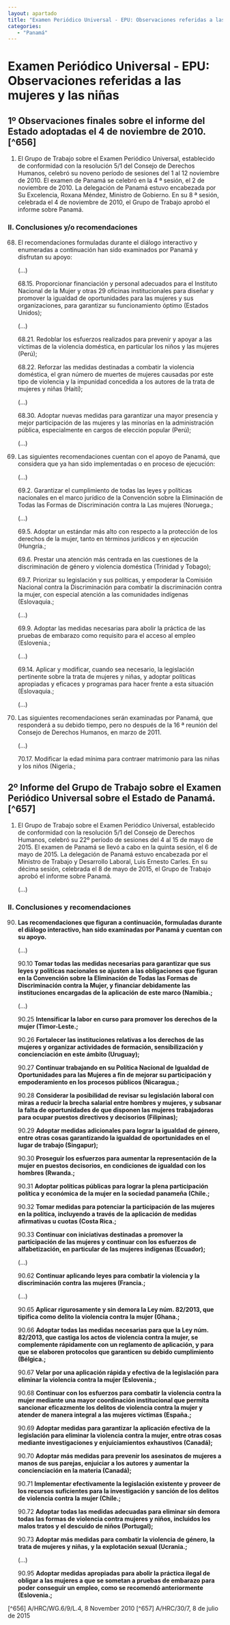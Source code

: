 ```yaml
---
layout: apartado
title: "Examen Periódico Universal - EPU: Observaciones referidas a las mujeres y las niñas"
categories:
   - "Panamá"
---
```


# Examen Periódico Universal - EPU: Observaciones referidas a las mujeres y las niñas

## 1º  Observaciones finales sobre el informe del Estado adoptadas el 4 de noviembre de 2010.[^656]

1. El Grupo de Trabajo sobre el Examen Periódico Universal, establecido de
conformidad con la resolución 5/1 del Consejo de Derechos Humanos, celebró
su noveno período de sesiones del 1 al 12 noviembre de 2010. El examen de
Panamá se celebró en la 4 ª sesión, el 2 de noviembre de 2010. La
delegación de Panamá estuvo encabezada por Su Excelencia, Roxana Méndez,
Ministro de Gobierno. En su 8 ª sesión, celebrada el 4 de noviembre de
2010, el Grupo de Trabajo aprobó el informe sobre Panamá.

### II. Conclusiones y/o recomendaciones

68. El recomendaciones formuladas durante el diálogo interactivo y
enumeradas a continuación han sido examinados por Panamá y disfrutan su
apoyo:

	(…)

	68.15. Proporcionar financiación y personal adecuados para el Instituto
	Nacional de la Mujer y otras 29 oficinas institucionales para diseñar y
	promover la igualdad de oportunidades para las mujeres y sus
	organizaciones, para garantizar su funcionamiento óptimo (Estados Unidos);

	(…)

	68.21. Redoblar los esfuerzos realizados para prevenir y apoyar a las
	víctimas de la violencia doméstica, en particular los niños y las mujeres
	(Perú);

	68.22. Reforzar las medidas destinadas a combatir la violencia doméstica,
	el gran número de muertes de mujeres causadas por este tipo de violencia y
	la impunidad concedida a los autores de la trata de mujeres y niñas
	(Haití);

	(…)

	68.30. Adoptar nuevas medidas para garantizar una mayor presencia y mejor
	participación de las mujeres y las minorías en la administración pública,
	especialmente en cargos de elección popular (Perú);

	(…)

69. Las siguientes recomendaciones cuentan con el apoyo de Panamá, que
considera que ya han sido implementadas o en proceso de ejecución:

	(…)

	69.2. Garantizar el cumplimiento de todas las leyes y políticas nacionales
	en el marco jurídico de la Convención sobre la Eliminación de Todas las
	Formas de Discriminación contra la Las mujeres (Noruega.;

	(…)

	69.5. Adoptar un estándar más alto con respecto a la protección de los
	derechos de la mujer, tanto en términos jurídicos y en ejecución (Hungría.;

	69.6. Prestar una atención más centrada en las cuestiones de la
	discriminación de género y violencia doméstica (Trinidad y Tobago);

	69.7. Priorizar su legislación y sus políticas, y empoderar la Comisión
	Nacional contra la Discriminación para combatir la discriminación contra la
	mujer, con especial atención a las comunidades indígenas (Eslovaquia.;

	(…)

	69.9. Adoptar las medidas necesarias para abolir la práctica de las pruebas
	de embarazo como requisito para el acceso al empleo (Eslovenia.;

	(…)

	69.14. Aplicar y modificar, cuando sea necesario, la legislación pertinente
	sobre la trata de mujeres y niñas, y adoptar políticas apropiadas y
	eficaces y programas para hacer frente a esta situación (Eslovaquia.;

	(…)

70. Las siguientes recomendaciones serán examinadas por Panamá, que
responderá a su debido tiempo, pero no después de la 16 ª reunión del
Consejo de Derechos Humanos, en marzo de 2011.

	(…)

	70.17. Modificar la edad mínima para contraer matrimonio para las niñas y
	los niños (Nigeria.;

## 2º Informe del Grupo de Trabajo sobre el Examen Periódico Universal sobre el Estado de Panamá.[^657]

1. El Grupo de Trabajo sobre el Examen Periódico Universal, establecido de
conformidad con la resolución 5/1 del Consejo de Derechos Humanos, celebró
su 22º período de sesiones del 4 al 15 de mayo de 2015. El examen de Panamá
se llevó a cabo en la quinta sesión, el 6 de mayo de 2015. La delegación de
Panamá estuvo encabezada por el Ministro de Trabajo y Desarrollo Laboral,
Luis Ernesto Carles. En su décima sesión, celebrada el 8 de mayo de 2015,
el Grupo de Trabajo aprobó el informe sobre Panamá.

	(…)

### II. Conclusiones y recomendaciones

90. **Las recomendaciones que figuran a continuación, formuladas durante el
diálogo interactivo, han sido examinadas por Panamá y cuentan con su apoyo.**

	(…)

	90.10 **Tomar todas las medidas necesarias para garantizar que sus leyes y
	políticas nacionales se ajusten a las obligaciones que figuran en la
	Convención sobre la Eliminación de Todas las Formas de Discriminación
	contra la Mujer, y financiar debidamente las instituciones encargadas de la
	aplicación de este marco (Namibia.;**

	(…)

	90.25 **Intensificar la labor en curso para promover los derechos de la mujer
	(Timor-Leste.;**

	90.26 **Fortalecer las instituciones relativas a los derechos de las mujeres
	y organizar actividades de formación, sensibilización y concienciación en
	este ámbito (Uruguay);**

	90.27 **Continuar trabajando en su Política Nacional de Igualdad de
	Oportunidades para las Mujeres a fin de mejorar su participación y
	empoderamiento en los procesos públicos (Nicaragua.;**

	90.28 **Considerar la posibilidad de revisar su legislación laboral con miras
	a reducir la brecha salarial entre hombres y mujeres, y subsanar la falta
	de oportunidades de que disponen las mujeres trabajadoras para ocupar
	puestos directivos y decisorios (Filipinas);**

	90.29 **Adoptar medidas adicionales para lograr la igualdad de género, entre
	otras cosas garantizando la igualdad de oportunidades en el lugar de
	trabajo (Singapur);**

	90.30 **Proseguir los esfuerzos para aumentar la representación de la mujer
	en puestos decisorios, en condiciones de igualdad con los hombres (Rwanda.;**

	90.31 **Adoptar políticas públicas para lograr la plena participación
	política y económica de la mujer en la sociedad panameña (Chile.;**

	90.32 **Tomar medidas para potenciar la participación de las mujeres en la
	política, incluyendo a través de la aplicación de medidas afirmativas u
	cuotas (Costa Rica.;**

	90.33 **Continuar con iniciativas destinadas a promover la participación de
	las mujeres y continuar con los esfuerzos de alfabetización, en particular
	de las mujeres indígenas (Ecuador);**

	(…)

	90.62 **Continuar aplicando leyes para combatir la violencia y la
	discriminación contra las mujeres (Francia.;**

	(…)

	90.65 **Aplicar rigurosamente y sin demora la Ley núm. 82/2013, que tipifica
	como delito la violencia contra la mujer (Ghana.;**

	90.66 **Adoptar todas las medidas necesarias para que la Ley núm. 82/2013,
	que castiga los actos de violencia contra la mujer, se complemente
	rápidamente con un reglamento de aplicación, y para que se elaboren
	protocolos que garanticen su debido cumplimiento (Bélgica.;**

	90.67 **Velar por una aplicación rápida y efectiva de la legislación para
	eliminar la violencia contra la mujer (Eslovenia.;**

	90.68 **Continuar con los esfuerzos para combatir la violencia contra la
	mujer mediante una mayor coordinación institucional que permita sancionar
	eficazmente los delitos de violencia contra la mujer y atender de manera
	integral a las mujeres víctimas (España.;**

	90.69 **Adoptar medidas para garantizar la aplicación efectiva de la
	legislación para eliminar la violencia contra la mujer, entre otras cosas
	mediante investigaciones y enjuiciamientos exhaustivos (Canadá);**

	90.70 **Adoptar más medidas para prevenir los asesinatos de mujeres a manos
	de sus parejas, enjuiciar a los autores y aumentar la concienciación en la
	materia (Canadá);**

	90.71 **Implementar efectivamente la legislación existente y proveer de los
	recursos suficientes para la investigación y sanción de los delitos de
	violencia contra la mujer (Chile.;**

	90.72 **Adoptar todas las medidas adecuadas para eliminar sin demora todas
	las formas de violencia contra mujeres y niños, incluidos los malos tratos
	y el descuido de niños (Portugal);**

	90.73 **Adoptar más medidas para combatir la violencia de género, la trata de
	mujeres y niñas, y la explotación sexual (Ucrania.;**

	(…)

	90.95 **Adoptar medidas apropiadas para abolir la práctica ilegal de obligar
	a las mujeres a que se sometan a pruebas de embarazo para poder conseguir
	un empleo, como se recomendó anteriormente (Eslovenia.;**


[^656] A/HRC/WG.6/9/L.4, 8 November 2010
[^657] A/HRC/30/7, 8 de julio de 2015
